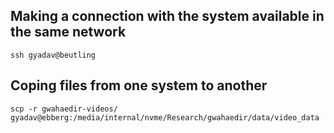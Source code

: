 ## Making a connection with the system available in the same network

```
ssh gyadav@beutling
```

## Coping files from one system to another

```
scp -r gwahaedir-videos/ gyadav@ebberg:/media/internal/nvme/Research/gwahaedir/data/video_data
```
